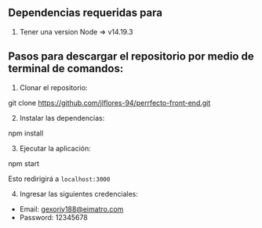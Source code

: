 ## Dependencias requeridas para 
1. Tener una version Node => v14.19.3
## Pasos para descargar el repositorio por medio de terminal de comandos:

1. Clonar el repositorio:

git clone https://github.com/jlflores-94/perrfecto-front-end.git

2. Instalar las dependencias:

npm install

3. Ejecutar la aplicación:

npm start

Esto redirigirá a `localhost:3000`

4. Ingresar las siguientes credenciales:
- Email: gexoriy188@eimatro.com
- Password: 12345678
